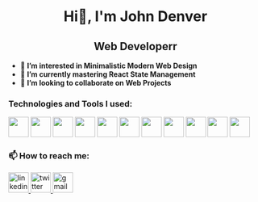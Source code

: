 <h1 align="center">Hi👋, I'm John Denver</h1>
<h2 align="center">Web Developerr</h2>

- 👀 **I’m interested in Minimalistic Modern Web Design**
- 🌱 **I’m currently mastering React State Management**
- 💞️ **I’m looking to collaborate on Web Projects**

### Technologies and Tools I used:

<p>
  <img src="https://cdn.jsdelivr.net/gh/devicons/devicon/icons/html5/html5-original.svg" width="40"/>
  <img src="https://cdn.jsdelivr.net/gh/devicons/devicon/icons/css3/css3-original.svg" width="40" />
  <img src="https://cdn.jsdelivr.net/gh/devicons/devicon/icons/javascript/javascript-original.svg" width="40"/>
  <img src="https://cdn.jsdelivr.net/gh/devicons/devicon/icons/react/react-original.svg" width="40"/>
  <img src="https://cdn.jsdelivr.net/gh/devicons/devicon/icons/tailwindcss/tailwindcss-plain.svg" width="40" />
  <img src="https://cdn.jsdelivr.net/gh/devicons/devicon/icons/mongodb/mongodb-original.svg" width="40" />
  <img src="https://cdn.jsdelivr.net/gh/devicons/devicon/icons/nodejs/nodejs-original.svg" width="40" />
  <img src="https://cdn.jsdelivr.net/gh/devicons/devicon/icons/firebase/firebase-plain-wordmark.svg" width="40"/>
  <img src="https://cdn.jsdelivr.net/gh/devicons/devicon/icons/figma/figma-original.svg" width="40"/>
  <img src="https://cdn.jsdelivr.net/gh/devicons/devicon/icons/vscode/vscode-original.svg" width="40" />
  <img src="https://cdn.jsdelivr.net/gh/devicons/devicon/icons/git/git-original.svg" width="40" />
</p>

### 📫 How to reach me:

<p>
  <a href="https://www.linkedin.com/in/john-denver-bidong-392067199/" target="_blank">
    <img src="https://cdn.jsdelivr.net/gh/devicons/devicon/icons/linkedin/linkedin-original.svg" alt="linkedin" width="40"/>
  </a>
  <a href="https://twitter.com/BidongJohn" target="_blank">
    <img src="https://cdn.jsdelivr.net/gh/devicons/devicon/icons/twitter/twitter-original.svg" alt="twitter" width="40"/>
  </a>
  <a href = "mailto: johndenverbidong1@gmail.com">
    <img src="https://cdn-icons-png.flaticon.com/512/5968/5968534.png" alt="gmail" width="40"/>
  </a>
</p>



<!---
jbidz/jbidz is a ✨ special ✨ repository because its `README.md` (this file) appears on your GitHub profile.
You can click the Preview link to take a look at your changes.
--->
